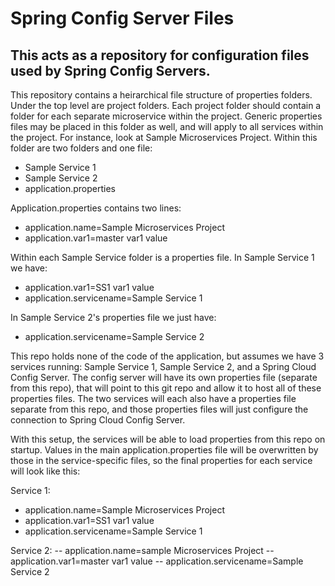 # Spring Config Server Files

## This acts as a repository for configuration files used by Spring Config Servers.

This repository contains a heirarchical file structure of properties folders. Under the top level are project folders. Each project folder should contain a folder for each separate microservice within the project. Generic properties files may be placed in this folder as well, and will apply to all services within the project. For instance, look at Sample Microservices Project. Within this folder are two folders and one file:
  - Sample Service 1
  - Sample Service 2
  - application.properties

Application.properties contains two lines: 
  - application.name=Sample Microservices Project
  - application.var1=master var1 value
  
Within each Sample Service folder is a properties file. In Sample Service 1 we have:
  - application.var1=SS1 var1 value
  - application.servicename=Sample Service 1

In Sample Service 2's properties file we just have:
  - application.servicename=Sample Service 2

This repo holds none of the code of the application, but assumes we have 3 services running: Sample Service 1, Sample Service 2, and a Spring Cloud Config Server. The config server will have its own properties file (separate from this repo), that will point to this git repo and allow it to host all of these properties files. The two services will each also have a properties file separate from this repo, and those properties files will just configure the connection to Spring Cloud Config Server.

With this setup, the services will be able to load properties from this repo on startup. Values in the main application.properties file will be overwritten by those in the service-specific files, so the final properties for each service will look like this:

Service 1:
  - application.name=Sample Microservices Project
  - application.var1=SS1 var1 value
  - application.servicename=Sample Service 1

Service 2:
  -- application.name=sample Microservices Project
  -- application.var1=master var1 value
  -- application.servicename=Sample Service 2

